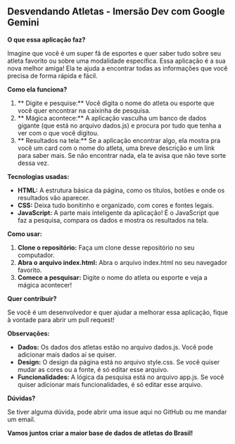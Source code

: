 ## Desvendando Atletas - Imersão Dev com Google Gemini

**O que essa aplicação faz?**

Imagine que você é um super fã de esportes e quer saber tudo sobre seu atleta favorito ou sobre uma modalidade específica. Essa aplicação é a sua nova melhor amiga! Ela te ajuda a encontrar todas as informações que você precisa de forma rápida e fácil.

**Como ela funciona?**

1. ** Digite e pesquise:** Você digita o nome do atleta ou esporte que você quer encontrar na caixinha de pesquisa.
2. ** Mágica acontece:** A aplicação vasculha um banco de dados gigante (que está no arquivo dados.js) e procura por tudo que tenha a ver com o que você digitou.
3. ** Resultados na tela:** Se a aplicação encontrar algo, ela mostra pra você um card com o nome do atleta, uma breve descrição e um link para saber mais. Se não encontrar nada, ela te avisa que não teve sorte dessa vez.
   
**Tecnologias usadas:**

* **HTML:** A estrutura básica da página, como os títulos, botões e onde os resultados vão aparecer.
* **CSS:** Deixa tudo bonitinho e organizado, com cores e fontes legais.
* **JavaScript:** A parte mais inteligente da aplicação! É o JavaScript que faz a pesquisa, compara os dados e mostra os resultados na tela.

**Como usar:**

1. **Clone o repositório:** Faça um clone desse repositório no seu computador.
2. **Abra o arquivo index.html:** Abra o arquivo index.html no seu navegador favorito.
3. **Comece a pesquisar:** Digite o nome do atleta ou esporte e veja a mágica acontecer!
   
**Quer contribuir?**

Se você é um desenvolvedor e quer ajudar a melhorar essa aplicação, fique à vontade para abrir um pull request!

**Observações:**

* **Dados:** Os dados dos atletas estão no arquivo dados.js. Você pode adicionar mais dados aí se quiser.
* **Design:** O design da página está no arquivo style.css. Se você quiser mudar as cores ou a fonte, é só editar esse arquivo.
* **Funcionalidades:** A lógica da pesquisa está no arquivo app.js. Se você quiser adicionar mais funcionalidades, é só editar esse arquivo.
  
**Dúvidas?**

Se tiver alguma dúvida, pode abrir uma issue aqui no GitHub ou me mandar um email.

**Vamos juntos criar a maior base de dados de atletas do Brasil!**
